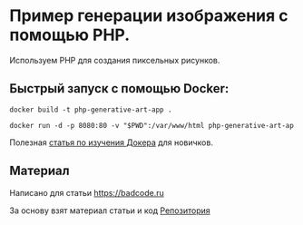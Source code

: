 # Пример генерации изображения с помощью PHP.

Используем PHP для создания пиксельных рисунков.

## Быстрый запуск с помощью Docker:

```docker build -t php-generative-art-app .```

```docker run -d -p 8080:80 -v "$PWD":/var/www/html php-generative-art-ap```

Полезная [статья по изучения Докера](https://badcode.ru/docker-tutorial-dlia-novichkov-rassmatrivaiem-docker-tak-iesli-by-on-byl-ighrovoi-pristavkoi/) для новичков.

## Материал
Написано для статьи https://badcode.ru

За основу взят материал статьи и код [Репозитория](https://github.com/BinaryMoon/php-generative-art/tree/main/image-stacks)
    
